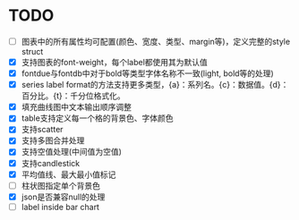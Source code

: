 # TODO

- [ ] 图表中的所有属性均可配置(颜色、宽度、类型、margin等)，定义完整的style struct
- [x] 支持图表的font-weight，每个label都使用其为默认值
- [x] fontdue与fontdb中对于bold等类型字体名称不一致(light, bold等的处理)
- [x] series label format的方法支持更多类型，{a}：系列名。{c}：数据值。{d}：百分比。{t}：千分位格式化。
- [x] 填充曲线图中文本输出顺序调整
- [x] table支持定义每一个格的背景色、字体颜色
- [x] 支持scatter
- [x] 支持多图合并处理
- [x] 支持空值处理(中间值为空值)
- [x] 支持candlestick
- [x] 平均值线、最大最小值标记
- [ ] 柱状图指定单个背景色
- [x] json是否兼容null的处理
- [ ] label inside bar chart